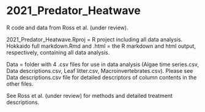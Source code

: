 # 2021_Predator_Heatwave

R code and data from Ross et al. (under review).

2021_Predator_Heatwave.Rproj = R project including all data analysis. Hokkaido full markdown.Rmd and .html = the R markdown and html output, respectively, containing all data analysis. 

Data = folder with 4 .csv files for use in data analysis (Algae time series.csv, Data descriptions.csv, Leaf litter.csv, Macroinvertebrates.csv). Please see Data descriptions.csv file for detailed descriptors of column contents in the other files. 

See Ross et al. (under review) for methods and detailed treatment descriptions.
